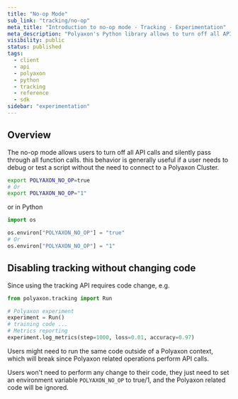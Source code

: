 ```yaml
---
title: "No-op Mode"
sub_link: "tracking/no-op"
meta_title: "Introduction to no-op mode - Tracking - Experimentation"
meta_description: "Polyaxon's Python library allows to turn off all API calls and silently pass through all function calls."
visibility: public
status: published
tags:
  - client
  - api
  - polyaxon
  - python
  - tracking
  - reference
  - sdk
sidebar: "experimentation"
---
```


## Overview

The no-op mode allows users to turn off all API calls and silently pass through all function calls. this behavior is generally useful if a user needs to debug or test
a script without the need to connect to a Polyaxon Cluster.

```bash
export POLYAXON_NO_OP=true
# Or
export POLYAXON_NO_OP="1"
```

or in Python

```python
import os

os.environ["POLYAXON_NO_OP"] = "true"
# Or
os.environ["POLYAXON_NO_OP"] = "1"
```

## Disabling tracking without changing code

Since using the tracking API requires code change, e.g.

```python
from polyaxon.tracking import Run

# Polyaxon experiment
experiment = Run()
# training code ...
# Metrics reporting
experiment.log_metrics(step=1000, loss=0.01, accuracy=0.97)
```

Users might need to run the same code outside of a Polyaxon context,
which will break since Polyaxon related operations perform API calls.

Users won't need to perform any change to their code,
they just need to set an environment variable `POLYAXON_NO_OP` to true/1, and the Polyaxon related code will be ignored.

